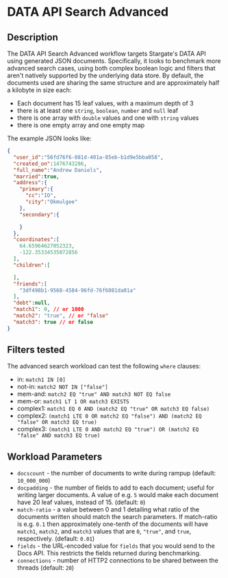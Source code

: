 # DATA API Search Advanced

## Description

The DATA API Search Advanced workflow targets Stargate's DATA API using generated JSON documents. Specifically, it looks to benchmark more advanced search cases, using both complex boolean logic and filters that aren't natively supported by the underlying data store.
By default, the documents used are sharing the same structure and are approximately half a kilobyte in size each:

* Each document has 15 leaf values, with a maximum depth of 3
* there is at least one `string`, `boolean`, `number` and `null` leaf
* there is one array with `double` values and one with `string` values
* there is one empty array and one empty map

The example JSON looks like:

```json
{
  "user_id":"56fd76f6-081d-401a-85eb-b1d9e5bba058",
  "created_on":1476743286,
  "full_name":"Andrew Daniels",
  "married":true,
  "address":{
    "primary":{
      "cc":"IO",
      "city":"Okmulgee"
    },
    "secondary":{

    }
  },
  "coordinates":[
    64.65964627052323,
    -122.35334535072856
  ],
  "children":[

  ],
  "friends":[
    "3df498b1-9568-4584-96fd-76f6081da01a"
  ],
  "debt":null,
  "match1": 0, // or 1000
  "match2": "true", // or "false"
  "match3": true // or false
}
```

## Filters tested

The advanced search workload can test the following `where` clauses:
- in: `match1 IN [0]`
- not-in: `match2 NOT IN ["false"]`
- mem-and: `match2 EQ "true" AND match3 NOT EQ false`
- mem-or: `match1 LT 1 OR match3 EXISTS`
- complex1: `match1 EQ 0 AND (match2 EQ "true" OR match3 EQ false)`
- complex2: `(match1 LTE 0 OR match2 EQ "false") AND (match2 EQ "false" OR match3 EQ true)`
- complex3: `(match1 LTE 0 AND match2 EQ "true") OR (match2 EQ "false" AND match3 EQ true)`

## Workload Parameters

- `docscount` - the number of documents to write during rampup (default: `10_000_000`)
- `docpadding` - the number of fields to add to each document; useful for writing larger documents. A value of e.g. `5` would make each document have 20 leaf values, instead of 15. (default: `0`)
- `match-ratio` - a value between 0 and 1 detailing what ratio of the documents written should match the search parameters. If match-ratio is e.g. `0.1` then approximately one-tenth of the documents will have `match1`, `match2`, and `match3` values that are `0`, `"true"`, and `true`, respectively. (default: `0.01`)
- `fields` - the URL-encoded value for `fields` that you would send to the Docs API. This restricts the fields returned during benchmarking.
- `connections` - number of HTTP2 connections to be shared between the threads (default: `20`) 


